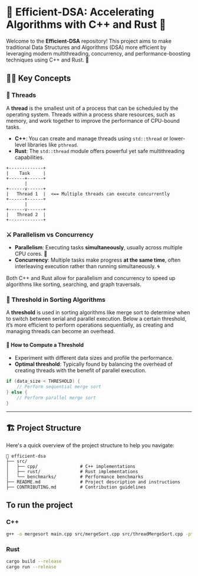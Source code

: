 # 🚀 **Efficient-DSA**: Accelerating Algorithms with C++ and Rust 🚀

Welcome to the **Efficient-DSA** repository! This project aims to make traditional Data Structures and Algorithms (DSA) more efficient by leveraging modern multithreading, concurrency, and performance-boosting techniques using C++ and Rust. 🌟

## 🧑‍💻 Key Concepts

### 🧵 Threads

A **thread** is the smallest unit of a process that can be scheduled by the operating system. Threads within a process share resources, such as memory, and work together to improve the performance of CPU-bound tasks.

- **C++**: You can create and manage threads using `std::thread` or lower-level libraries like `pthread`.
- **Rust**: The `std::thread` module offers powerful yet safe multithreading capabilities.

```
+-------------+
|    Task     |   
+------+------+
       |
+------v------+
|   Thread 1  |  <== Multiple threads can execute concurrently
+------+------+
       |
+------v------+
|   Thread 2  |
+-------------+
```

### ⚔️ Parallelism vs Concurrency

- **Parallelism**: Executing tasks **simultaneously**, usually across multiple CPU cores. 🔀
- **Concurrency**: Multiple tasks make progress **at the same time**, often interleaving execution rather than running simultaneously. 🌀

Both C++ and Rust allow for parallelism and concurrency to speed up algorithms like sorting, searching, and graph traversals.

### 📏 Threshold in Sorting Algorithms

A **threshold** is used in sorting algorithms like merge sort to determine when to switch between serial and parallel execution. Below a certain threshold, it’s more efficient to perform operations sequentially, as creating and managing threads can become an overhead.

#### 🧮 How to Compute a Threshold

- Experiment with different data sizes and profile the performance.
- **Optimal threshold**: Typically found by balancing the overhead of creating threads with the benefit of parallel execution.

```cpp
if (data_size < THRESHOLD) {
    // Perform sequential merge sort
} else {
    // Perform parallel merge sort
}
```

---

## 🏗️ Project Structure

Here's a quick overview of the project structure to help you navigate:

```plaintext
📂 efficient-dsa
├── src/
│   ├── cpp/                # C++ implementations
│   ├── rust/               # Rust implementations
│   └── benchmarks/         # Performance benchmarks
├── README.md               # Project description and instructions
├── CONTRIBUTING.md         # Contribution guidelines
```

## To run the project

### C++

```bash
g++ -o mergesort main.cpp src/mergeSort.cpp src/threadMergeSort.cpp -pthread  
```

### Rust

```bash
cargo build --release
cargo run --release
```